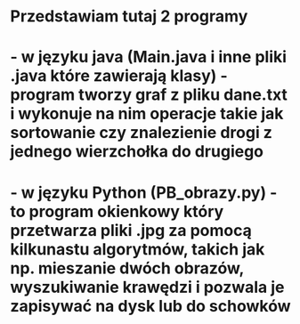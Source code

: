 # Przedstawiam tutaj 2 programy 
# - w języku java (Main.java i inne pliki .java które zawierają klasy) - program tworzy graf z pliku dane.txt i wykonuje na nim operacje takie jak sortowanie czy znalezienie drogi z jednego wierzchołka do drugiego

# - w języku Python (PB_obrazy.py) - to program okienkowy który przetwarza pliki .jpg za pomocą kilkunastu algorytmów, takich jak np. mieszanie dwóch obrazów, wyszukiwanie krawędzi i pozwala je zapisywać na dysk lub do schowków
